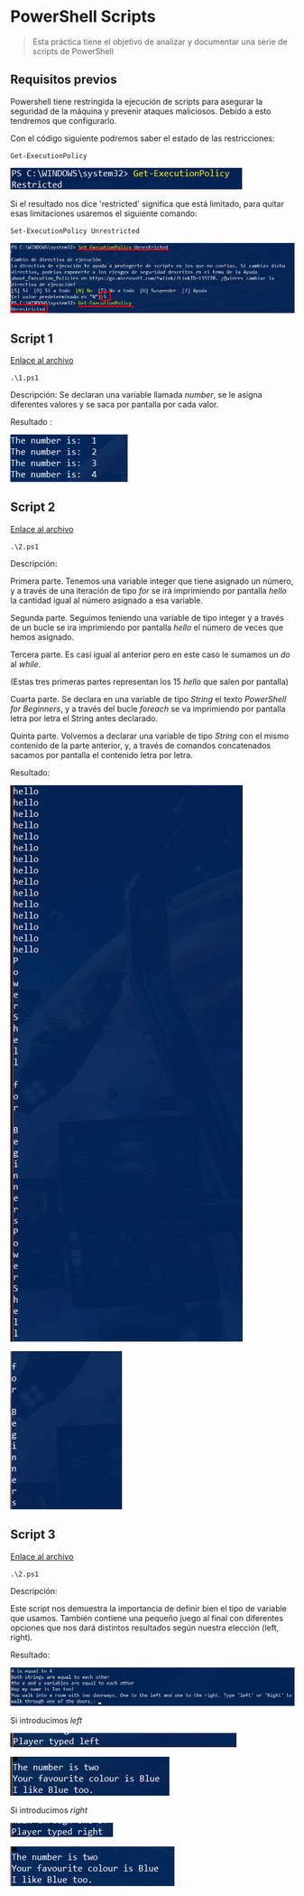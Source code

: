 # PowerShell Scripts

> Esta práctica tiene el objetivo de analizar y documentar una serie de scripts de PowerShell

## Requisitos previos

Powershell tiene restringida la ejecución de scripts para asegurar la seguridad de la máquina y prevenir ataques maliciosos. Debido a esto tendremos que configurarlo.

Con el código siguiente podremos saber el estado de las restricciones:

~~~
Get-ExecutionPolicy
~~~

![ver estado](https://github.com/MelissaRodriguezHernandez/PowerShell_Scripts/blob/main/img/ver%20estado.png)

Si el resultado nos dice 'restricted' significa que está limitado, para quitar esas limitaciones usaremos el siguiente comando:

~~~
Set-ExecutionPolicy Unrestricted
~~~

![](https://github.com/MelissaRodriguezHernandez/PowerShell_Scripts/blob/main/img/cambiar%20estado.png)

## Script 1

[Enlace al archivo](https://github.com/MelissaRodriguezHernandez/PowerShell_Scripts/blob/main/Scripts/1.ps1)

~~~
.\1.ps1
~~~

Descripción: 
Se declaran una variable llamada *number*, se le asigna diferentes valores y se saca por pantalla por cada valor.

Resultado :

![resultado script 1](https://github.com/MelissaRodriguezHernandez/PowerShell_Scripts/blob/main/img/Script1.png)

## Script 2

[Enlace al archivo](https://github.com/MelissaRodriguezHernandez/PowerShell_Scripts/blob/main/Scripts/2.ps1)

~~~
.\2.ps1
~~~

Descripción:

Primera parte. Tenemos una variable integer que tiene asignado un número, y a través de una iteración de tipo *for* se irá imprimiendo por pantalla *hello* la cantidad igual al número asignado a esa variable.

Segunda parte. Seguimos teniendo una variable de tipo integer y a través de un bucle se ira imprimiendo por pantalla *hello* el número de veces que hemos asignado.

Tercera parte. Es casi igual al anterior pero en este caso le sumamos un *do* al *while*.

(Estas tres primeras partes representan los 15 *hello* que salen por pantalla)

Cuarta parte. Se declara en una variable de tipo *String* el texto *PowerShell for Beginners*, y a través del bucle *foreach* se va imprimiendo por pantalla letra por letra el String antes declarado.

Quinta parte. Volvemos a declarar una variable de tipo *String* con el mismo contenido de la parte anterior, y, a través de comandos concatenados sacamos por pantalla el contenido letra por letra.

Resultado:

![resultado script parte 1](https://github.com/MelissaRodriguezHernandez/PowerShell_Scripts/blob/main/img/Script2.png)

![resultado script parte 2](https://github.com/MelissaRodriguezHernandez/PowerShell_Scripts/blob/main/img/Script%202%20parte%202.png)

## Script 3

[Enlace al archivo](https://github.com/MelissaRodriguezHernandez/PowerShell_Scripts/blob/main/Scripts/3.ps1)

~~~
.\2.ps1
~~~

Descripción: 

Este script nos demuestra la importancia de definir bien el tipo de variable que usamos. 
También contiene una pequeño juego al final con diferentes opciones que nos dará distintos resultados según nuestra elección (left, right).

Resultado: 

![script 3 primera parte](https://github.com/MelissaRodriguezHernandez/PowerShell_Scripts/blob/main/img/Script%203%20parte%201.png)

Si introducimos *left*

![script 3 left parte 1](https://github.com/MelissaRodriguezHernandez/PowerShell_Scripts/blob/main/img/Script%203%20left%20parte%201.png)

![script 3 left parte 2](https://github.com/MelissaRodriguezHernandez/PowerShell_Scripts/blob/main/img/Script%203%20left%20parte%202.png)

Si introducimos *right*

![script 3 right parte 1](https://github.com/MelissaRodriguezHernandez/PowerShell_Scripts/blob/main/img/Script%203%20right%20parte%201.png)

![script 3 right parte 2](https://github.com/MelissaRodriguezHernandez/PowerShell_Scripts/blob/main/img/script%203%20right%20parte%202.png)
